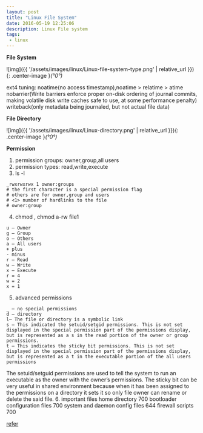 ```yaml
---
layout: post
title: "Linux File System"
date: 2016-05-19 12:25:06
description: Linux File system
tags: 
 - linux
---
```


**File System**

![img]({{ '/assets/images/linux/Linux-file-system-type.png' | relative_url }}){: .center-image }*(°0°)*

ext4 tuning: 
noatime(no access timestamp),noatime > relatime > atime
nobarrier(Write barriers enforce proper on-disk ordering of journal commits, making volatile disk write caches safe to use, at some performance penalty)
writeback(only metadata being journaled, but not actual file data)

**File Directory**

![img]({{ '/assets/images/linux/Linux-directory.png' | relative_url }}){: .center-image }*(°0°)*


**Permission**
1. permission groups: owner,group,all users
2. permission types: read,write,execute
3. ls -l
```
_rwxrwxrwx 1 owner:groups
# the first character is a special permission flag
# others are for owner,group and users
# <1> number of hardlinks to the file
# owner:group
```
4. chmod , chmod a-rw file1
```
u – Owner
g – Group
o – Others
a – All users
+ plus
- minus
r – Read
w – Write
x – Execute
r = 4
w = 2
x = 1
```
5. advanced permissions
```
_ – no special permissions
d – directory
l– The file or directory is a symbolic link
s – This indicated the setuid/setgid permissions. This is not set displayed in the special permission part of the permissions display, but is represented as a s in the read portion of the owner or group permissions.
t – This indicates the sticky bit permissions. This is not set displayed in the special permission part of the permissions display, but is represented as a t in the executable portion of the all users permissions
```
The setuid/setguid permissions are used to tell the system to run an executable as the owner with the owner’s permissions.
The sticky bit can be very useful in shared environment because when it has been assigned to the permissions on a directory it sets it so only file owner can rename or delete the said file.
6. important files
home directory 700
bootloader configuration files 700
system and daemon config files 644
firewall scripts 700

[refer](https://www.linux.com/)
